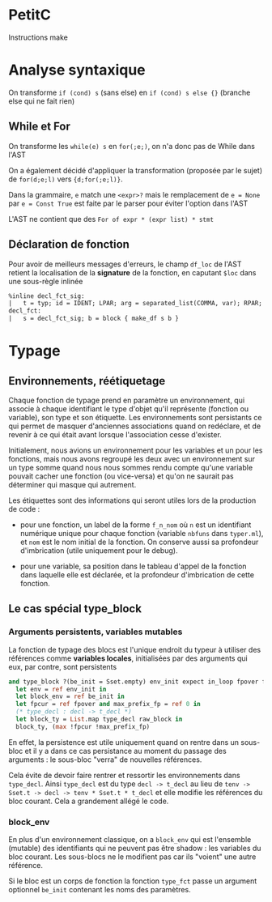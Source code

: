 # PetitC

Instructions make

# Analyse syntaxique

On transforme `if (cond) s` (sans else) en `if (cond) s else {}` (branche else qui ne fait rien)

## While et For
On transforme les `while(e) s` en `for(;e;)`, on n'a donc pas de While dans l'AST

On a également décidé d'appliquer la transformation (proposée par le sujet) de `for(d;e;l)` vers `{d;for(;e;l)}`.

Dans la grammaire, `e` match une `<expr>?` mais le remplacement de `e = None` par `e = Const True` est faite par le parser pour éviter l'option dans l'AST

L'AST ne contient que des `For of expr * (expr list) * stmt`

## Déclaration de fonction

Pour avoir de meilleurs messages d'erreurs, le champ `df_loc` de l'AST retient la localisation de la **signature** de la fonction, en caputant `$loc` dans une sous-règle inlinée

```OCaml
%inline decl_fct_sig:
|	t = typ; id = IDENT; LPAR; arg = separated_list(COMMA, var); RPAR; { (t, id, arg, $loc) }
decl_fct:
|	s = decl_fct_sig; b = block { make_df s b }
```

# Typage

## Environnements, réétiquetage
Chaque fonction de typage prend en paramètre un environnement, qui associe à chaque identifiant le type d'objet qu'il
représente (fonction ou variable), son type et son étiquette. Les environnements sont persistants ce qui permet de masquer
d'anciennes associations quand on redéclare, et de revenir à ce qui était avant lorsque l'association cesse d'exister.

Initialement, nous avions un environnement pour les variables et un pour les fonctions, mais nous avons regroupé les deux
avec un environnement sur un type somme quand nous nous sommes rendu compte qu'une variable pouvait cacher une fonction
(ou vice-versa) et qu'on ne saurait pas déterminer qui masque qui autrement.

Les étiquettes sont des informations qui seront utiles lors de la production de code :
- pour une fonction, un label de la forme `f_n_nom` où `n` est un identifiant numérique unique pour chaque fonction
(variable `nbfuns` dans `typer.ml`), et `nom` est le nom initial de la fonction. On conserve aussi sa profondeur
d'imbrication (utile uniquement pour le debug).

- pour une variable, sa position dans le tableau d'appel de la fonction dans laquelle elle est déclarée, et la profondeur d'imbrication de cette fonction.

## Le cas spécial type_block

### Arguments persistents, variables mutables

La fonction de typage des blocs est l'unique endroit du typeur à utiliser des références comme **variables locales**, initialisées par des arguments qui eux, par contre, sont persistents

```OCaml
and type_block ?(be_init = Sset.empty) env_init expect in_loop fpover fun_depth raw_block =
  let env = ref env_init in
  let block_env = ref be_init in
  let fpcur = ref fpover and max_prefix_fp = ref 0 in
  (* type_decl : decl -> t_decl *)
  let block_ty = List.map type_decl raw_block in
  block_ty, (max !fpcur !max_prefix_fp)
```

En effet, la persistence est utile uniquement quand on rentre dans un sous-bloc et il y a dans ce cas persistance au moment du passage des arguments : le sous-bloc "verra" de nouvelles références.

Cela évite de devoir faire rentrer et ressortir les environnements dans `type_decl`. Ainsi `type_decl` est du type `decl -> t_decl` au lieu de `tenv -> Sset.t -> decl -> tenv * Sset.t * t_decl` et elle modifie les références du bloc courant. Cela a grandement allégé le code.

### block_env

En plus d'un environnement classique, on a `block_env` qui est l'ensemble (mutable) des identifiants qui ne peuvent pas être shadow : les variables du bloc courant. Les sous-blocs ne le modifient pas car ils "voient" une autre référence.

Si le bloc est un corps de fonction la fonction `type_fct` passe un argument optionnel `be_init` contenant les noms des paramètres.
